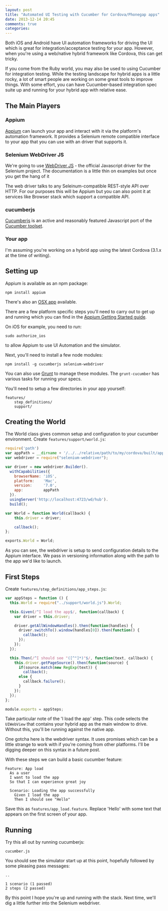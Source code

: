 ```yaml
---
layout: post
title: "Automated UI Testing with Cucumber for Cordova/Phonegap apps"
date: 2013-12-14 20:45
comments: true
categories: 
---
```


Both iOS and Android have UI automation frameworks for driving the UI which is great for integration/acceptance testing for your app.  However, when you're using a web/native hybrid framework like Cordova, this can get tricky.

If you come from the Ruby world, you may also be used to using Cucumber for integration testing. While the testing landscape for hybrid apps is a little rocky, a lot of smart people are working on some great tools to improve things. With some effort, you can have Cucumber-based integration spec suite up and running for your hybrid app with relative ease.

<!-- more -->

## The Main Players

### Appium

[Appium](http://appium.io) can launch your app and interact with it via the platform's automation framework. It provides a Selenium remote compatible interface to your app that you can use with an driver that supports it.

### Selenium WebDriver JS

We're going to use [WebDriver JS](https://code.google.com/p/selenium/wiki/WebDriverJs) - the official Javascript driver for the Selenium project.  The documentation is a little thin on examples but once you get the hang of it

The web driver talks to any Seleinum-compatible REST-style API over HTTP. For our purposes this will be Appium but you can also point it at services like Browser stack which support a compatible API.

### cucumberjs

[Cucumberjs](https://github.com/cucumber/cucumber-js) is an active and reasonably featured Javascript port of the [Cucumber toolset](http://cukes.info).

### Your app

I'm assuming you're working on a hybrid app using the latest Cordova (3.1.x at the time of writing). 

## Setting up

Appium is available as an npm package:

```
npm install appium
```

There's also an [OSX app](https://bitbucket.org/appium/appium.app/downloads/) available.

There are a few platform specific steps you'll need to carry out to get up and running which you can find in the [Appium Getting Started guide](http://appium.io/getting-started.html).

On iOS for example, you need to run:

```
sudo authorize_ios
```

to allow Appium to use UI Automation and the simulator.

Next, you'll need to install a few node modules:

```
npm install -g cucumberjs selenium-webdriver
```

You can also use [Grunt](http://) to manage these modules. The `grunt-cucumber` has various tasks for running your specs.

You'll need to setup a few directories in your app yourself:

```
features/
    step_definitions/
    support/
```

## Creating the World

The World class gives common setup and configuration to your cucumber environment.  Create `features/support/world.js`:

```javascript
require('path')
var appPath = __dirname + '/../../relative/path/to/my/cordova/built/app/MyApp.app';
var webdriver = require("selenium-webdriver");

var driver = new webdriver.Builder().
  withCapabilities({
    browserName: 'iOS',
    platform:    'Mac',
    version:     '7.0',
    app:         appPath
  }).
  usingServer('http://localhost:4723/wd/hub').
  build();

var World = function World(callback) {
    this.driver = driver;

    callback();
};

exports.World = World;
```

As you can see, the webdriver is setup to send configuration details to the Appium interface. We pass in versioning information along with the path to the app we'd like to launch.

## First Steps

Create `features/step_definitions/app_steps.js`:

```javascript
var appSteps = function () {
  this.World = require("../support/world.js").World;

  this.Given(/^I load the app$/, function(callback) {
    var driver = this.driver;

    driver.getAllWindowHandles().then(function(handles) {
      driver.switchTo().window(handles[0]).then(function() {
        callback();
      });
    });
  });

  this.Then(/^I should see "([^"]*)"$/, function(text, callback) {
    this.driver.getPageSource().then(function(source) {
      if(source.match(new RegExp(text)) {
        callback();
      else {
        callback.failure();
      }
    });
  });
};

module.exports = appSteps;
```

Take particular note of the 'I load the app' step. This code selects the `UIWebView` that contains your hybrid app as the main window to drive. Without this, you'll be running against the native app.

One gotcha here is the webdriver syntax. It uses promises which can be a little strange to work with if you're coming from other platforms. I'll be digging deeper on this syntax in a future post.

With these steps we can build a basic cucumber feature:

```cucumber
Feature: App load
  As a user
  I want to load the app
  So that I can experience great joy

  Scenario: Loading the app successfully
    Given I load the app
    Then I should see "Hello"
```

Save this as `features/app_load.feature`. Replace 'Hello' with some text that appears on the first screen of your app.

## Running

Try this all out by running cucumberjs:

```
cucumber.js
```

You should see the simulator start up at this point, hopefully followed by some pleasing pass messages:


```
..

1 scenario (1 passed)
2 steps (2 passed)
```

By this point I hope you're up and running with the stack. Next time, we'll dig a little further into the Selenium webdriver.

